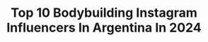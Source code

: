 ---
title: Top 10 Bodybuilding Instagram Influencers In Argentina In 2024
description: >-
  Find top bodybuilding Instagram influencers in Argentina in 2024. Most popular hashtags: #bodybuilding #fitness #workout #fitnessmotivation.
platform: Instagram
hits: 25
text_top: Analyze the top-rated Instagram profiles on inBeat.
text_bottom: inBeat holds 25 Instagram influencers like this in Argentina for you to pitch.
profiles:
  - username: "facundoquiros"
    fullname: >-
      Facu Quiros
    bio: >-
      En @sexvivituexperiencia Actor, Bailarin-Coreógrafo, Modelo. Compartiendo mí historia.
    location: "Argentina"
    followers: 9482
    engagement: 903
    commentsToLikes: 0.114274
    id: ck5c7cxnk7aqn0i114x8997p1
    verified: false
    hashtags: "#argentina, #briefs, #training, #jean"
  - username: "oscarjuangarcia"
    fullname: >-
      Oscar Juan Garcia
    bio: >-
      Manresa 🌁 men's physique🏆🏆🏆💪 modelo🏃 actor 🎬 8/7/1988 🚀 cantante en proceso 🎤🎶
    location: "Argentina"
    followers: 32980
    engagement: 363
    commentsToLikes: 0.084376
    id: ckapahkckw4y80i78og4sblib
    verified: false
    hashtags: "#singers, #radiofrecuenciafacial, #fotografos, #modelosespa"
  - username: "itiel_fernandez"
    fullname: >-
      Itiel Fernández IFBBPROLEAGUE
    bio: >-
      From 🇦🇷 Team de @utlab_roid_plusoficialpro @roidplusargentinarespaldo Atleta de @bodyadvanceoficial
    location: "Argentina"
    followers: 49098
    engagement: 467
    commentsToLikes: 0.020596
    id: ck8t6d5mtd65u0j787fhggazs
    verified: false
    hashtags: "#girlswithmuscles, #gymlife, #physiquewoman, #gluteosperfectos"
  - username: "sandrab_fit"
    fullname: >-
      S A N D R A
    bio: >-
      📍Valencia 🍏Asesoramiento nutricional y deportivo 🏋🏼‍♂️Entrenamientos personales en VLC 👇🏻DESCUENTO👇🏻@myproteines SANDRAFIT
    location: "Argentina"
    followers: 11058
    engagement: 677
    commentsToLikes: 0.030800
    id: ck8sym2v2l8hl0j78ovzvtm92
    verified: false
    hashtags: ""
  - username: "dantepagez"
    fullname: >-
      ᴘᴜʙʟɪᴄ ʀᴇʟᴀᴛɪᴏɴs & ᴍᴀʀᴋᴇᴛɪɴɢ®️
    bio: >-
      🎵𝙼𝚊𝚗𝚊𝚐𝚎𝚛 @lautarolpz @nissaoficial @valentinreigada @federicoivanm @fimrecords 💻𝙿.𝚁 𝚎𝚗 @latinplug 📚ℝ𝕖𝕝𝕒𝕔𝕚𝕠𝕟𝕖𝕤 ℙú𝕓𝕝𝕚𝕔𝕒𝕤 @unlamoficial ®️ @cuarto.pr
    location: "Argentina"
    followers: 16863
    engagement: 205
    commentsToLikes: 0.055864
    id: ck0u88byi6pr80i19hyoahwa2
    verified: false
    hashtags: "#menfashion, #menfashionblogger, #fitness, #athletic"
  - username: "gonzalogoy"
    fullname: >-
      Gonzalo Goy 🔥
    bio: >-
      25 yy 🇦🇷 🌐 Online coaching 📚 Contador Publico ☠️ Coach @bossofoutlaw 📩 Fgonlinetraining@gmail.com
    location: "Argentina"
    followers: 5451
    engagement: 754
    commentsToLikes: 0.036209
    id: ck0tuo6su7z050i19hknu4ooo
    verified: false
    hashtags: "#pump, #chest, #mensphysique, #fitnessmodel"
  - username: "maguiifox_17"
    fullname: >-
      👑   𝑴𝒂𝒈𝒖𝒊  ♡ 🦋
    bio: >-
      𝙽𝚞𝚝𝚛𝚒𝚌𝚒𝚘𝚗𝚒𝚜𝚝𝚊 | Influencer Publicidad al DM📥 𝚄𝚗 𝚍í𝚊 𝚜𝚒𝚗 𝚛𝚎í𝚛 𝚎𝚜 𝚞𝚗 𝚍í𝚊 𝚙𝚎𝚛𝚍𝚒𝚍𝚘😝 𝒕𝒖 𝒊𝒏𝒗𝒆𝒓𝒔𝒊ó𝒏 𝒎á𝒔 𝒈𝒓𝒂𝒏𝒅𝒆 𝒆𝒓𝒆𝒔 𝒕ú 💜
    location: "Argentina"
    followers: 74447
    engagement: 533
    commentsToLikes: 0.016638
    id: ckaoycnwsgyap0i787m1uamog
    verified: false
    hashtags: "#girlsfitness, #fitnessaddict, #belleza, #influencer"
  - username: "maguigroppo"
    fullname: >-
      M a g u i t a
    bio: >-
      📍Buenos Aires, Argentina 🇦🇷 📚Prof.Educación Física, UnLaM en Proceso 🌟 🦅🐃🦀 🌟🌸💕🥰🤸🏻‍♀️👅🌪🌶
    location: "Argentina"
    followers: 11141
    engagement: 1010
    commentsToLikes: 0.018504
    id: ckf5lou3jqdig0j23vos2so1n
    verified: false
    hashtags: "#facetimephotochallenge, #fit, #fitnessmotivation, #muscle"
  - username: "truestory_len"
    fullname: >-
      
    bio: >-
      Directora de Proyecto Instec 👩🏽‍💻💼 Técnico superior en telecomunicaciones 📚 Técnico superior en marketing 📚 E➡L❤️= Nil 👪 Fitness 💪 Catalunya 🤩
    location: "Argentina"
    followers: 54361
    engagement: 289
    commentsToLikes: 0.067172
    id: ck602u429j5qf0i14bsj10cjm
    verified: false
    hashtags: "#baby, #kids, #photography, #smile"
  - username: "mauro.84fit"
    fullname: >-
      𝗠𝗮𝘂𝗿𝗼 𝗖𝗿𝗶𝘀𝗺𝗮𝗻𝗶𝗰𝗵
    bio: >-
      🏆 Medallista mundial de taekwondo 👔 Marketing digital 💰Emprendedor 👊 Dtor y Coach @teamcrismanich
    location: "Argentina"
    followers: 20218
    engagement: 237
    commentsToLikes: 0.086078
    id: ck8tdi7ga3eu80j78pl6opbdo
    verified: false
    hashtags: "#boxeo, #martialarts, #fitness, #bodybuilding"
---